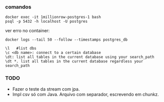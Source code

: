 
### comandos

~~~
docker exec -it 1millionrow-postgres-1 bash
psql -p 5432 -h localhost -U postgres
~~~

ver erro no container:
~~~
docker logs --tail 50 --follow --timestamps postgres_db
~~~

~~~
\l   #list dbs
\c <db name>: connect to a certain database
\dt: list all tables in the current database using your search_path
\dt *. list all tables in the current database regardless your search_path
~~~

### TODO
- Fazer o teste da stream com jpa.
- Impl csv só com Java. Arquivo com separador, escrevendo em chunkz.

